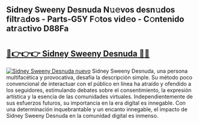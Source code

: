 ## Sidney Sweeny Desnuda N𝚞𝚎vos desn𝚞dos filtr𝚊dos - Parts-G5Y F𝚘tos vid𝚎o - C𝚘ntenido atr𝚊ctivo D88Fa

# <h2><a href="http://mb1s4n.tromn.icu/?c=Sidney+Sweeny+Desnuda">🔗👉👉👉 Sidney Sweeny Desnuda 🔗🔗</a></h2>

[![Sidney Sweeny Desnuda nuevo](https://i.imgur.com/pEAQMta.gif)](http://mb1s4n.tromn.icu/?c=Sidney+Sweeny+Desnuda)
Sidney Sweeny Desnuda, una persona multifacética y provocativa, desafía la descripción simple. Su método poco convencional de interactuar con el público en línea ha atraído y ofendido a los seguidores, estimulando debates sobre el consentimiento, la expresión artística y la esencia de las comunidades virtuales. Independientemente de sus esfuerzos futuros, su importancia en la era digital es innegable. Con una determinación inquebrantable y un encanto innegable, el impacto de Sidney Sweeny Desnuda en la comunidad digital es inmenso.
